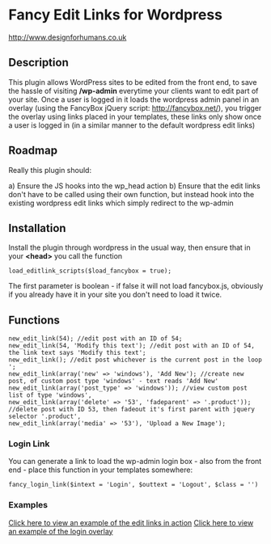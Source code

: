 # Fancy Edit Links for Wordpress

http://www.designforhumans.co.uk

## Description

This plugin allows WordPress sites to be edited from the front end, to save the hassle of visiting **/wp-admin** everytime your clients want to edit part of your site. Once a user is logged in it loads the wordpress admin panel in an overlay (using the FancyBox jQuery script: <http://fancybox.net/>), you trigger the overlay using links placed in your templates, these links only show once a user is logged in (in a similar manner to the default wordpress edit links)

## Roadmap

Really this plugin should:

a) Ensure the JS hooks into the wp_head action
b) Ensure that the edit links don't have to be called using their own function, but instead hook into the existing wordpress edit links which simply redirect to the wp-admin

## Installation

Install the plugin through wordpress in the usual way, then ensure that in your **&lt;head&gt;** you call the function
	
	load_editlink_scripts($load_fancybox = true);

The first parameter is boolean - if false it will not load fancybox.js, obviously if you already have it in your site you don't need to load it twice.

## Functions

	new_edit_link(54); //edit post with an ID of 54;
	new_edit_link(54, 'Modify this text'); //edit post with an ID of 54, the link text says 'Modify this text';
	new_edit_link(); //edit post whichever is the current post in the loop ';
	new_edit_link(array('new' => 'windows'), 'Add New'); //create new post, of custom post type 'windows' - text reads 'Add New'
	new_edit_link(array('post_type' => 'windows')); //view custom post list of type 'windows',
	new_edit_link(array('delete' => '53', 'fadeparent' => '.product')); //delete post with ID 53, then fadeout it's first parent with jquery selector '.product',
	new_edit_link(array('media' => '53'), 'Upload a New Image');

### Login Link

You can generate a link to load the wp-admin login box - also from the front end - place this function in your templates somewhere:

	fancy_login_link($intext = 'Login', $outtext = 'Logout', $class = '')

### Examples

[Click here to view an example of the edit links in action](http://www.designforhumans.co.uk/blog/imgs/overlay.png)
[Click here to view an example of the login overlay ](http://www.designforhumans.co.uk/blog/imgs/login.png)